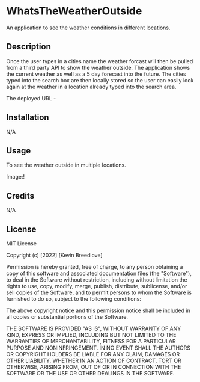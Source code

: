 # WhatsTheWeatherOutside
An application to see the weather conditions in different locations.


## Description
Once the user types in a cities name the weather forcast will then be pulled from a third party API to show the weather outside. The application shows the current weather as well as a 5 day forecast into the future. The cities typed into the search box are then locally stored so the user can easily look again at the weather in a location already typed into the search area.

The deployed URL - 


## Installation

N/A

## Usage
To see the weather outside in multiple locations.

Image:!


## Credits

N/A

## License

MIT License

Copyright (c) [2022] [Kevin Breedlove]

Permission is hereby granted, free of charge, to any person obtaining a copy
of this software and associated documentation files (the "Software"), to deal
in the Software without restriction, including without limitation the rights
to use, copy, modify, merge, publish, distribute, sublicense, and/or sell
copies of the Software, and to permit persons to whom the Software is
furnished to do so, subject to the following conditions:

The above copyright notice and this permission notice shall be included in all
copies or substantial portions of the Software.

THE SOFTWARE IS PROVIDED "AS IS", WITHOUT WARRANTY OF ANY KIND, EXPRESS OR
IMPLIED, INCLUDING BUT NOT LIMITED TO THE WARRANTIES OF MERCHANTABILITY,
FITNESS FOR A PARTICULAR PURPOSE AND NONINFRINGEMENT. IN NO EVENT SHALL THE
AUTHORS OR COPYRIGHT HOLDERS BE LIABLE FOR ANY CLAIM, DAMAGES OR OTHER
LIABILITY, WHETHER IN AN ACTION OF CONTRACT, TORT OR OTHERWISE, ARISING FROM,
OUT OF OR IN CONNECTION WITH THE SOFTWARE OR THE USE OR OTHER DEALINGS IN THE
SOFTWARE.
